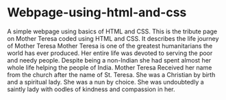 # Webpage-using-html-and-css
A simple webpage using basics of HTML and CSS.
This is the tribute page on Mother Teresa coded using HTML and CSS. It describes the life journey of Mother Teresa Mother Teresa is one of the greatest humanitarians the world has ever produced. Her entire life was devoted to serving the poor and needy people. Despite being a non-Indian she had spent almost her whole life helping the people of India. Mother Teresa Received her name from the church after the name of St. Teresa. She was a Christian by birth and a spiritual lady. She was a nun by choice. She was undoubtedly a saintly lady with oodles of kindness and compassion in her.
